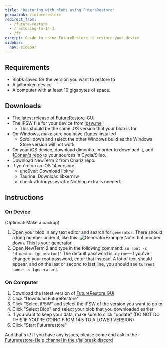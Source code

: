 ```yaml
---
title: "Restoring with blobs using FutureRestore"
permalink: /futurerestore
redirect_from:
  - /future-restore
  - /restoring-to-14-3
  - /fr
excerpt: Guide to using FutureRestore to restore your device 
sidebar:
  nav: sidebar
---
```


## Requirements

- Blobs saved for the version you want to restore to
- A jailbroken device
- A computer with at least 10 gigabytes of space.

## Downloads

- The latest release of [FutureRestore-GUI](https://github.com/CoocooFroggy/FutureRestore-GUI/releases)
- The iPSW file for your device from [ipsw.me](https://ipsw.me/)
  - This should be the same iOS version that your blob is for
- On Windows, make sure you have [iTunes](https://www.apple.com/itunes/) installed
  - Scroll down and select the other Windows build as the Windows Store version will not work
- On your iOS device, download dimentio. In order to download it, add [1Conan's repo](https://repo.1conan.com) to your sources in Cydia/Sileo.
- Download NewTerm 2 from Chariz repo.
- If you're on an iOS 14 version:
  - unc0ver: Download libkrw
  - Taurine: Download libkernrw
  - checkra1n/odysseyra1n: Nothing extra is needed.

## Instructions
### On Device
(Optional: Make a backup)
1. Open your blob in any text editor and search for `generator`. There should a long number under it, like this:
![GeneratorExample](https://user-images.githubusercontent.com/48022799/117004373-aa0b6700-acee-11eb-8a70-c488163e349b.jpeg) Note that number down. This is your generator.
2. Open NewTerm 2 and type in the following command: ```su root -c 'dimentio [generator]'``` The default password is `alpine`—if you've changed your root password, enter that instead. A lot of text should appear, and on the last or second to last line, you should see `Current nonce is [generator]`.
 
### On Computer 
1. Download the latest version of [FutureRestore GUI](https://github.com/CoocooFroggy/FutureRestore-GUI/releases)
2. Click "Download FutureRestore" 
3. Click "Select iPSW" and select the iPSW of the version you want to go to 
4. Click "Select Blob" and select your blob that you downloaded earlier
5. If you want to keep your data, make sure to click "update" (DO NOT DO THIS IF YOU'RE GOING FROM 14.5 TO A LOWER VERSION)
6. Click "Start Futurerestore"

And that's it! If you have any issues, please come and ask in the [Futurerestore-Help channel in the r/jailbreak discord](https://discord.gg/9apvC4C3CC)
